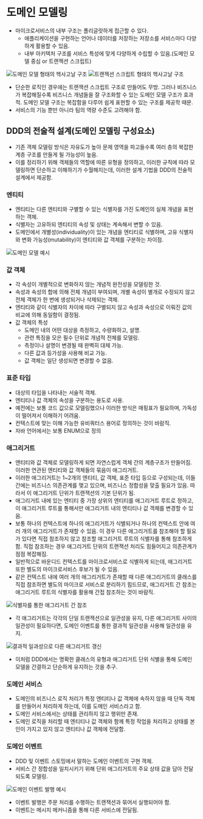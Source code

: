 # 도메인 모델링

- 마이크로서비스의 내부 구조는 폴리글랏하게 접근할 수 있다.
  - 애플리케이션을 구현하는 언어나 데이터를 저장하는 저장소를 서비스마다 다양하게 활용할 수 있음.
  - 내부 아키텍처 구조를 서비스 특성에 맞게 다양하게 수립할 수 있음.(도메인 모델 중심 or 트랜젝션 스크립트)

![도메인 모델 형태의 헥사고날 구조](https://engineering-skcc.github.io/assets/images/msa/MSA5.25.png)
![트랜젝션 스크립트 형태의 헥사고날 구조](https://engineering-skcc.github.io/assets/images/msa/MSA5.26.png)

- 단순한 로직인 경우에는 트랜잭션 스크립트 구조로 만들어도 무방. 그러나 비즈니스가 복잡해질수록 비즈니스 개념들을 잘 구조화할 수 있는 도메인 모델 구조가 효과적. 도메인 모델 구조는 복잡함을 다루어 쉽게 표현할 수 있는 구조를 제공학 때문.
- 서비스의 기능 뿐만 아니라 팀의 역량 수준도 고려해야 함.

## DDD의 전술적 설계(도메인 모델링 구성요소)

- 기존 객체 모델링 방식은 자유도가 높아 문제 영역을 파고들수록 여러 층의 복잡한 계층 구조를 만들게 될 가능성이 높음.
- 이를 정리하기 위해 객체들의 역할에 따른 유형을 정의하고, 이러한 규칙에 따라 모델링하면 단순하고 이해하기가 수월해지는데, 이러한 설계 기법을 DDD의 전술적 설계에서 제공함.

### 엔티티

- 엔티티는 다른 엔티티와 구별할 수 있는 식별자를 가진 도메인의 실체 개념을 표현하는 객체.
- 식별자는 고유하되 엔티티의 속성 및 상태는 계속해서 변할 수 있음.
- 도메인에서 개별성(individuality)이 있는 개념을 엔티티로 식별하며, 고유 식별자와 변화 가능성(mutability)이 엔티티와 값 객체를 구분하는 차이점.

![도메인 모델 예시](https://engineering-skcc.github.io/assets/images/msa/MSA5.27.png)

### 값 객체

- 각 속성이 개별적으로 변화하지 않는 개념적 완전성을 모델링한 것.
- 속성과 속성의 합에 의해 전체 개념이 부여되며, 개별 속성이 별개로 수정되지 않고 전체 객체가 한 번에 생성되거나 삭제되는 객체.
- 엔티티와 같이 식별자의 차이에 따라 구별되지 않고 속성과 속성으로 이뤄진 값의 비교에 의해 동일함이 결정됨.
- 값 객체의 특성
  - 도메인 내의 어떤 대상을 측정하고, 수량화하고, 설명.
  - 관련 특징을 모은 필수 단위로 개념적 전체를 모델링.
  - 측정이나 설명이 변경될 때 완벽히 대체 가능.
  - 다른 값과 등가성을 사용해 비교 가능.
  - 값 객체는 일단 생성되면 변경할 수 없음.

### 표준 타입

- 대상의 타입을 나타내는 서술적 객체.
- 엔티티나 값 객체의 속성을 구분하는 용도로 사용.
- 예전에는 보통 코드 값으로 모델링했으나 이러한 방식은 매핑표가 필요하며, 가독성이 떨어져서 이해하기 어려움.
- 컨텍스트에 맞는 이해 가능한 유비쿼터스 용어로 정의하는 것이 바람직.
- 자바 언어에서는 보통 ENUM으로 정의

### 애그리거트

- 앤티티와 값 객체로 모델링하게 되면 자연스럽게 객체 간의 계층구조가 만들어짐. 이러한 연관된 엔티티와 값 객체들의 묶음이 애그리거트.
- 이러한 애그리거트는 1~2개의 엔티티, 값 객체, 표준 타입 등으로 구성되는데, 이들 간에는 비즈니스 의존관계를 맺고 있으며, 비즈니스 정합성을 맞출 필요가 있음. 따라서 이 애그리거트 단위가 트랜잭션의 기본 단위가 됨.
- 애그리거트 내에 있는 엔티티 중 가장 상위의 엔티티를 애그리거트 루트로 정하고, 이 애그리거트 루트를 통해서만 애그리거트 내의 엔티티나 값 객체를 변경할 수 있음.
- 보통 하나의 컨텍스트에 하나의 애그리거트가 식별되거나 하나의 컨텍스트 안에 여러 개의 애그리거트가 존재할 수 있음. 이 경우 다른 애그리거트를 참조해야 할 필요가 있다면 직접 참조하지 않고 참조할 애그리거트 루트의 식별자를 통해 참조하게 함. 직접 참조하는 경우 애그리거트 단위의 트랜잭션 처리도 힘들어지고 의존관계가 점점 복잡해짐.
- 일반적으로 바운디드 컨텍스트를 마이크로서비스로 식별하게 되는데, 애그리거트 또한 별도의 마이크로서비스 후보가 될 수 있음.
- 같은 컨텍스트 내에 여러 개의 애그리거트가 존재할 때 다른 애그리거트의 클래스를 직접 참조하면 별도의 마이크로 서비스로 분리하기 힘드므로, 애그리거트 간 참조는 애그리거트 루트의 식별자를 활용해 간접 참조하는 것이 바람직.

![식별자를 통한 애그리거트 간 참조](https://engineering-skcc.github.io/assets/images/msa/MSA5.28.png)

- 각 애그리거트는 각각의 단일 트랜잭션으로 일관성을 유지, 다른 애그리거트 사이의 일관성이 필요하다면, 도메인 이벤트를 통한 결과적 일관성을 사용해 일관성을 유지.

![결과적 일과성으로 다른 애그리거트 갱신](https://engineering-skcc.github.io/assets/images/msa/MSA5.29.png)

- 이처럼 DDD에서는 명확한 클래스의 유형과 애그리거트 단위 식별을 통해 도메인 모델을 간결하고 단순하게 유지하는 것을 추구.

### 도메인 서비스

- 도메인의 비즈니스 로직 처리가 특정 엔티티나 값 객체에 속하지 않을 때 단독 객체를 만들어서 처리하게 하는데, 이를 도메인 서비스라고 함.
- 도메인 서비스에서는 상태를 관리하지 않고 행위만 존재.
- 도메인 로직을 처리할 때 엔티티나 값 객체와 함께 특정 작업을 처리하고 상태를 본인이 가지고 있지 않고 엔티티나 값 객체에 전달함.

### 도메인 이벤트

- DDD 및 이벤트 스토밍에서 말하는 도메인 이벤트의 구현 객체.
- 서비스 간 정합성을 일치시키기 위해 단위 애그리거트의 주요 상태 값을 담아 전달되도록 모델링.

![도메인 이벤트 발행 예시](https://engineering-skcc.github.io/assets/images/msa/MSA5.30.png)

- 이벤트 발행은 주문 처리를 수행하는 트랜잭션과 묶어서 실행되어야 함.
- 이벤트는 메시지 메커니즘을 통해 다른 서비스에 전달됨.
